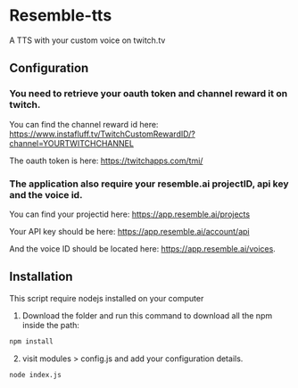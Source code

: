 # Resemble-tts
A TTS with your custom voice on twitch.tv

## Configuration

### You need to retrieve your oauth token and channel reward it on twitch. 

You can find the channel reward id here: https://www.instafluff.tv/TwitchCustomRewardID/?channel=YOURTWITCHCHANNEL

The oauth token is here: https://twitchapps.com/tmi/ 

### The application also require your resemble.ai projectID, api key and the voice id.

You can find your projectid here: https://app.resemble.ai/projects

Your API key should be here: https://app.resemble.ai/account/api 

And the voice ID should be located here: https://app.resemble.ai/voices. 

## Installation
This script require nodejs installed on your computer

1. Download the folder and run this command to download all the npm inside the path:
```bash
npm install
```
2. visit modules > config.js and add your configuration details. 
```bash
node index.js
```

